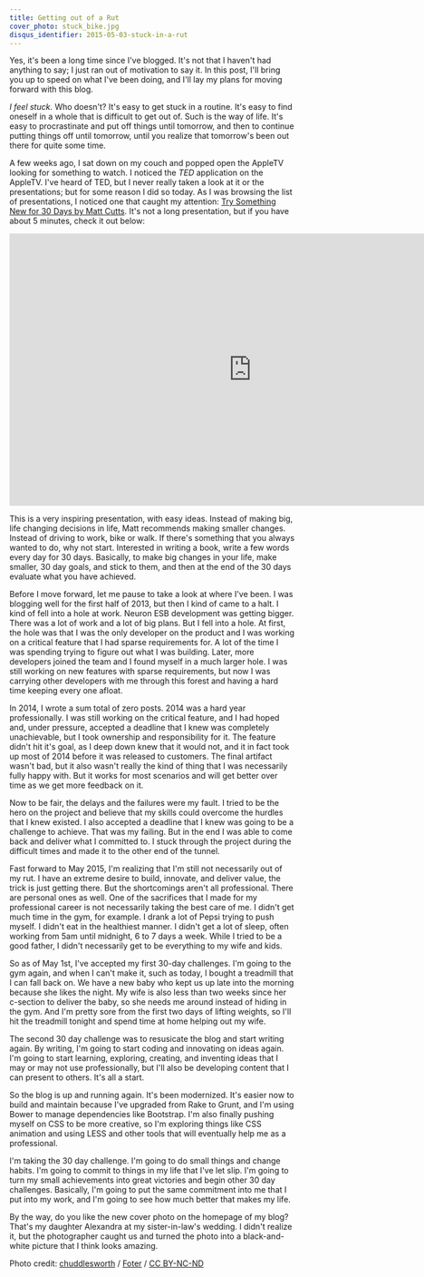 ```yaml
---
title: Getting out of a Rut
cover_photo: stuck_bike.jpg
disqus_identifier: 2015-05-03-stuck-in-a-rut
---
```

Yes, it's been a long time since I've blogged. It's not that I haven't
had anything to say; I just ran out of motivation to say it. In this
post, I'll bring you up to speed on what I've been doing, and I'll lay
my plans for moving forward with this blog.

<!--more-->

*I feel stuck.* Who doesn't? It's easy to get stuck in a routine. It's
easy to find oneself in a whole that is difficult to get out of. Such
is the way of life. It's easy to procrastinate and put off things until
tomorrow, and then to continue putting things off until tomorrow, until
you realize that tomorrow's been out there for quite some time.

A few weeks ago, I sat down on my couch and popped open the AppleTV
looking for something to watch. I noticed the *TED* application on the
AppleTV. I've heard of TED, but I never really taken a look at it or
the presentations; but for some reason I did so today. As I was
browsing the list of presentations, I noticed one that caught my
attention: [Try Something New for 30 Days by Matt Cutts](https://www.ted.com/talks/matt_cutts_try_something_new_for_30_days).
It's not a long presentation, but if you have about 5 minutes, check it
out below:

<iframe src="https://embed-ssl.ted.com/talks/matt_cutts_try_something_new_for_30_days.html" width="854" height="480" frameborder="0" scrolling="no" webkitAllowFullScreen mozallowfullscreen allowFullScreen></iframe>

This is a very inspiring presentation, with easy ideas. Instead of
making big, life changing decisions in life, Matt recommends making
smaller changes. Instead of driving to work, bike or walk. If there's
something that you always wanted to do, why not start. Interested in
writing a book, write a few words every day for 30 days. Basically,
to make big changes in your life, make smaller, 30 day goals, and stick
to them, and then at the end of the 30 days evaluate what you have
achieved.

Before I move forward, let me pause to take a look at where I've been.
I was blogging well for the first half of 2013, but then I kind of came
to a halt. I kind of fell into a hole at work. Neuron ESB development
was getting bigger. There was a lot of work and a lot of big plans. But
I fell into a hole. At first, the hole was that I was the only
developer on the product and I was working on a critical feature that I
had sparse requirements for. A lot of the time I was spending trying to
figure out what I was building. Later, more developers joined the team
and I found myself in a much larger hole. I was still working on new
features with sparse requirements, but now I was carrying other
developers with me through this forest and having a hard time keeping
every one afloat.

In 2014, I wrote a sum total of zero posts. 2014 was a hard year
professionally. I was still working on the critical feature, and I had
hoped and, under pressure, accepted a deadline that I knew was
completely unachievable, but I took ownership and responsibility for
it. The feature didn't hit it's goal, as I deep down knew that it would
not, and it in fact took up most of 2014 before it was released to
customers. The final artifact wasn't bad, but it also wasn't really the
kind of thing that I was necessarily fully happy with. But it works for
most scenarios and will get better over time as we get more feedback on
it.

Now to be fair, the delays and the failures were my fault. I tried to
be the hero on the project and believe that my skills could overcome
the hurdles that I knew existed. I also accepted a deadline that I knew
was going to be a challenge to achieve. That was my failing. But in the
end I was able to come back and deliver what I committed to. I stuck
through the project during the difficult times and made it to the other
end of the tunnel.

Fast forward to May 2015, I'm realizing that I'm still not necessarily
out of my rut. I have an extreme desire to build, innovate, and
deliver value, the trick is just getting there. But the shortcomings
aren't all professional. There are personal ones as well. One of the
sacrifices that I made for my professional career is not necessarily
taking the best care of me. I didn't get much time in the gym, for
example. I drank a lot of Pepsi trying to push myself. I didn't eat in
the healthiest manner. I didn't get a lot of sleep, often working from
5am until midnight, 6 to 7 days a week. While I tried to be a good
father, I didn't necessarily get to be everything to my wife and kids.

So as of May 1st, I've accepted my first 30-day challenges. I'm going
to the gym again, and when I can't make it, such as today, I bought a
treadmill that I can fall back on. We have a new baby who kept us up
late into the morning because she likes the night. My wife is also
less than two weeks since her c-section to deliver the baby, so she
needs me around instead of hiding in the gym. And I'm pretty sore from
the first two days of lifting weights, so I'll hit the treadmill
tonight and spend time at home helping out my wife.

The second 30 day challenge was to resusicate the blog and start
writing again. By writing, I'm going to start coding and innovating on
ideas again. I'm going to start learning, exploring, creating, and
inventing ideas that I may or may not use professionally, but I'll also
be developing content that I can present to others. It's all a start.

So the blog is up and running again. It's been modernized. It's easier
now to build and maintain because I've upgraded from Rake to Grunt, and
I'm using Bower to manage dependencies like Bootstrap. I'm also finally
pushing myself on CSS to be more creative, so I'm exploring things like
CSS animation and using LESS and other tools that will eventually help
me as a professional.

I'm taking the 30 day challenge. I'm going to do small things and
change habits. I'm going to commit to things in my life that I've let
slip. I'm going to turn my small achievements into great victories and
begin other 30 day challenges. Basically, I'm going to put the same
commitment into me that I put into my work, and I'm going to see how
much better that makes my life.

By the way, do you like the new cover photo on the homepage of my blog?
That's my daughter Alexandra at my sister-in-law's wedding. I didn't
realize it, but the photographer caught us and turned the photo into a
black-and-white picture that I think looks amazing.

<div class="cover-photo-credit">
Photo credit: <a href="https://www.flickr.com/photos/chuddlesworth/8558000589/">chuddlesworth</a> / <a href="http://foter.com/">Foter</a> / <a href="http://creativecommons.org/licenses/by-nc-nd/2.0/">CC BY-NC-ND</a>
</div>
